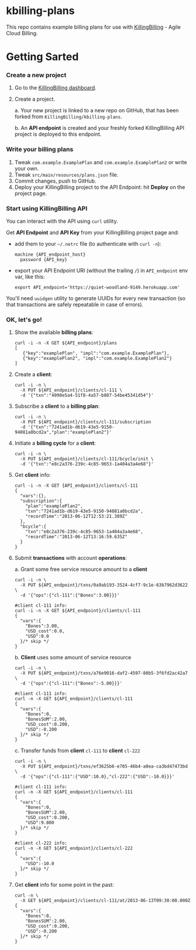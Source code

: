 kbilling-plans
==============
This repo contains example billing plans for use with [KillingBilling](https://www.killingbilling.com/) - Agile Cloud Billing. 

# Getting Sarted

### Create a new project

1.  Go to the [KillingBilling dashboard](https://www.killingbilling.com/dashboard/).
2.  Create a project.

    a.  Your new project is linked to a new repo on GitHub, that has been forked from `KillingBilling/kbilling-plans`.

    b.  An **API endpoint** is created and your freshly forked KillingBilling API project is deployed to this endpoint.

### Write your billing plans

1.  Tweak `com.example.ExamplePlan` and `com.example.ExamplePlan2` or write your own. 
2.  Tweak `src/main/resources/plans.json` file. 
3.  Commit changes, push to GitHub. 
4.  Deploy your KillingBilling project to the API Endpoint: hit **Deploy** on the project page.

### Start using KillingBilling API

You can interact with the API using `curl` utility.

Get **API Endpoint** and **API Key** from your KillingBilling project page and:

*   add them to your `~/.netrc` file (to authenticate with `curl -n`): 

        machine {API_endpoint_host}
          password {API_key}

*   export your API Endpoint URI (without the trailing `/`) in `API_endpoint` env var, like this:

        export API_endpoint='https://quiet-woodland-9149.herokuapp.com'


You'll need `uuidgen` utility to generate UUIDs for every new transaction (so that transactions are safely repeatable in case of errors). 

### OK, let's go!

1.  Show the available **billing plans**:

        curl -i -n -X GET ${API_endpoint}/plans
        [
           {"key":"examplePlan", "impl":"com.example.ExamplePlan"},
           {"key":"examplePlan2", "impl":"com.example.ExamplePlan2"}
        ]

2.  Create a **client**:

        curl -i -n \
          -X PUT ${API_endpoint}/clients/cl-111 \
          -d '{"txn":"4090e5a4-51f8-4a57-b807-54be45341d54"}'

3.  Subscribe a **client** to a **billing plan**:

        curl -i -n \
          -X PUT ${API_endpoint}/clients/cl-111/subscription
          -d '{"txn":"7241ad1b-d619-43e5-9150-94081a0bcd2a","plan":"examplePlan2"}'

4.  Initiate a **billing cycle** for a **client**:

        curl -i -n \
          -X PUT ${API_endpoint}/clients/cl-111/bcycle/init \
          -d '{"txn":"e8c2a376-239c-4c85-9653-1a404a3a4e68"}'

5.  Get **client** info:

        curl -i -n -X GET {API_endpoint}/clients/cl-111
        {
          "vars":{},
          "subscription":{
            "plan":"examplePlan2",
            "txn":"7241ad1b-d619-43e5-9150-94081a0bcd2a",
            "recordTime":"2013-06-12T12:53:21.389Z"
          },
          "bcycle":{
            "txn":"e8c2a376-239c-4c85-9653-1a404a3a4e68",
            "recordTime":"2013-06-12T13:16:59.635Z"
          }
        }

6.  Submit **transactions** with account **operations**:

    a.  Grant some free service resource amount to a **client**

        curl -i -n \
          -X PUT ${API_endpoint}/txns/0a9ab193-3524-4cf7-9c1e-63b7962d3622 \
          -d '{"ops":{"cl-111":{"Bones":3.00}}}'

        #client cl-111 info:
        curl -i -n -X GET ${API_endpoint}/clients/cl-111
        {
          "vars":{
            "Bones":3.00,
            "USD_cost":0.0,
            "USD":0.0
          }/* skip */
        }

    b.  **Client** uses some amount of service resource

        curl -i -n \
          -X PUT ${API_endpoint}/txns/a76e9016-daf2-4597-80b5-3f6fd2ac42a7 \
          -d '{"ops":{"cl-111":{"Bones":-5.00}}}'

        #client cl-111 info:
        curl -n -X GET ${API_endpoint}/clients/cl-111
        {
          "vars":{
            "Bones":0,
            "BonesSUM":2.00,
            "USD_cost":0.200,
            "USD":-0.200
          }/* skip */
        }

    c.  Transfer funds from **client** `cl-111` to **client** `cl-222`

        curl -i -n \
          -X PUT ${API_endpoint}/txns/ef3625b6-e705-46b4-a0ea-ca3bd47473bd \
          -d '{"ops":{"cl-111":{"USD":10.0},"cl-222":{"USD":-10.0}}}'

        #client cl-111 info:
        curl -n -X GET ${API_endpoint}/clients/cl-111
        {
          "vars":{
            "Bones":0,
            "BonesSUM":2.00,
            "USD_cost":0.200,
            "USD":9.800
          }/* skip */
        }

        #client cl-222 info:
        curl -n -X GET ${API_endpoint}/clients/cl-222
        {
          "vars":{
            "USD":-10.0
          }/* skip */
        }

7.  Get **client** info for some point in the past:

        curl -n \
          -X GET ${API_endpoint}/clients/cl-111/at/2013-06-13T09:30:00.000Z
        {
          "vars":{
            "Bones":0,
            "BonesSUM":2.00,
            "USD_cost":0.200,
            "USD":-0.200
          }/* skip */
        }
